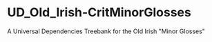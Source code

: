 # UD_Old_Irish-CritMinorGlosses
A Universal Dependencies Treebank for the Old Irish "Minor Glosses"
